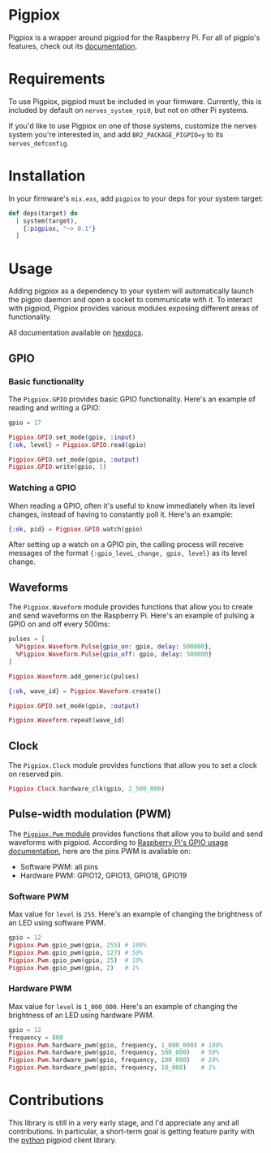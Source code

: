 # Pigpiox

Pigpiox is a wrapper around pigpiod for the Raspberry Pi. For all of pigpio's features, check out its [documentation](http://abyz.me.uk/rpi/pigpio/).


# Requirements

To use Pigpiox, pigpiod must be included in your firmware. Currently, this is included by default on `nerves_system_rpi0`, but not on other Pi systems.

If you'd like to use Pigpiox on one of those systems, customize the nerves system you're interested in, and add `BR2_PACKAGE_PIGPIO=y` to its `nerves_defconfig`.

# Installation

In your firmware's `mix.exs`, add `pigpiox` to your deps for your system target:

```elixir
def deps(target) do
  [ system(target),
    {:pigpiox, "~> 0.1"}
  ]
```

# Usage

Adding pigpiox as a dependency to your system will automatically launch the pigpio daemon and open a socket to communicate with it. To interact with pigpiod, Pigpiox provides various modules exposing different areas of functionality.

All documentation available on [hexdocs](https://hexdocs.pm/pigpiox/).

## GPIO

### Basic functionality

The `Pigpiox.GPIO` provides basic GPIO functionality. Here's an example of reading and writing a GPIO:

```elixir
gpio = 17

Pigpiox.GPIO.set_mode(gpio, :input)
{:ok, level} = Pigpiox.GPIO.read(gpio)

Pigpiox.GPIO.set_mode(gpio, :output)
Pigpiox.GPIO.write(gpio, 1)
```

### Watching a GPIO

When reading a GPIO, often it's useful to know immediately when its level changes, instead of having to constantly poll it. Here's an example:

```elixir
{:ok, pid} = Pigpiox.GPIO.watch(gpio)
```

After setting up a watch on a GPIO pin, the calling process will receive messages of the format `{:gpio_leveL_change, gpio, level}` as its level change.

## Waveforms

The `Pigpiox.Waveform` module provides functions that allow you to create and send waveforms on the Raspberry Pi. Here's an example of pulsing a GPIO on and off every 500ms:

```elixir
pulses = [
  %Pigpiox.Waveform.Pulse{gpio_on: gpio, delay: 500000},
  %Pigpiox.Waveform.Pulse{gpio_off: gpio, delay: 500000}
]

Pigpiox.Waveform.add_generic(pulses)

{:ok, wave_id} = Pigpiox.Waveform.create()

Pigpiox.GPIO.set_mode(gpio, :output)

Pigpiox.Waveform.repeat(wave_id)
```

## Clock

The `Pigpiox.Clock` module provides functions that allow you to set a clock on reserved pin.

```elixir
Pigpiox.Clock.hardware_clk(gpio, 2_500_000)
```

## Pulse-width modulation (PWM)

The [`Pigpiox.Pwm` module](https://hexdocs.pm/pigpiox/Pigpiox.Pwm.html#content) provides functions that allow you to build and send waveforms with pigpiod.
According to [Raspberry Pi's GPIO usage documentation](https://www.raspberrypi.org/documentation/usage/gpio/), here are the pins PWM is avaliable on:

- Software PWM: all pins
- Hardware PWM: GPIO12, GPIO13, GPIO18, GPIO19

### Software PWM

Max value for `level` is `255`. Here's an example of changing the brightness of an LED using software PWM.

```elixir
gpio = 12
Pigpiox.Pwm.gpio_pwm(gpio, 255) # 100%
Pigpiox.Pwm.gpio_pwm(gpio, 127) # 50%
Pigpiox.Pwm.gpio_pwm(gpio, 25)  # 10%
Pigpiox.Pwm.gpio_pwm(gpio, 2)   # 1%
```

### Hardware PWM

Max value for `level` is `1_000_000`. Here's an example of changing the brightness of an LED using hardware PWM.

```elixir
gpio = 12
frequency = 800
Pigpiox.Pwm.hardware_pwm(gpio, frequency, 1_000_000) # 100%
Pigpiox.Pwm.hardware_pwm(gpio, frequency, 500_000)   # 50%
Pigpiox.Pwm.hardware_pwm(gpio, frequency, 100_000)   # 10%
Pigpiox.Pwm.hardware_pwm(gpio, frequency, 10_000)    # 1%
```

# Contributions

This library is still in a very early stage, and I'd appreciate any and all contributions. In particular, a short-term goal is getting feature parity with the [python](http://abyz.co.uk/rpi/pigpio/python.html) pigpiod client library.
